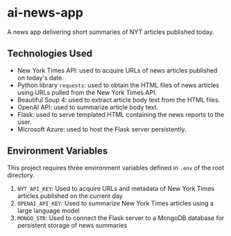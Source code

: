 # ai-news-app
A news app delivering short summaries of NYT articles published today.

## Technologies Used
* New York Times API: used to acquire URLs of news articles published on today's date.  
* Python library `requests`: used to obtain the HTML files of news articles using URLs pulled from the New York Times API.  
* Beautiful Soup 4: used to extract article body text from the HTML files.  
* OpenAI API: used to summarize article body text.  
* Flask: used to serve templated HTML containing the news reports to the user.  
* Microsoft Azure: used to host the Flask server persistently.

## Environment Variables
This project requires three environment variables defined in `.env` of the root directory.
1. `NYT_API_KEY`: Used to acquire URLs and metadata of New York Times articles published on the current day
2. `OPENAI_API_KEY`: Used to summarize New York Times articles using a large language model
3. `MONGO_STR`: Used to connect the Flask server to a MongoDB database for persistent storage of news summaries 
